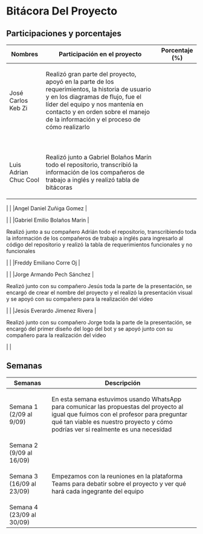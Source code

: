 # Bitácora Del Proyecto

## Participaciones y porcentajes

| Nombres                      | Participación en el proyecto | Porcentaje (%) |
|------------------------------|------------------------------|----------------|
|José Carlos Keb Zi            |<p>Realizó gran parte del proyecto, apoyó en la parte de los requerimientos, la historia de usuario y en los diagramas de flujo, fue el líder del equipo y nos mantenía en contacto y en orden sobre el manejo de la información y el proceso de cómo realizarlo 
<p>                                                           |                |
|Luis Adrian Chuc Cool         |<p>Realizó junto a Gabriel Bolaños Marín todo el repositorio, transcribió la información de los compañeros de trabajo a inglés y realizó tabla de bitácoras 

<p>                                                           |                |
|Angel Daniel Zuñiga Gomez     |<p><p>|                |
|Gabriel Emilio Bolaños Marin  |<p>Realizó junto a su compañero Adrián todo el repositorio, transcribiendo toda la información de los compañeros de trabajo a inglés para ingresarlo al código del repositorio y realizó la tabla de requerimientos funcionales y no funcionales 
<p>                                                           |                |
|Freddy Emiliano Corre Oj      |<p><p>|                |
|Jorge Armando Pech Sánchez    |<p>Realizó junto con su compañero Jesús toda la parte de la presentación, se encargó de crear el nombre del proyecto y el realizó la presentación visual y se apoyó con su compañero para la realización del video 

<p>                                                           |                |
|Jesús Everardo Jimenez Rivera |<p>Realizó junto con su compañero Jorge toda la parte de la presentación, se encargó del primer diseño del logo del bot y se apoyó junto con su compañero para la realización del video<p>                                      |                |

## Semanas

| Semanas                  | Descripción |
|--------------------------|-------------|
| Semana 1 (2/09 al 9/09)  |<p>En esta semana estuvimos usando WhatsApp para comunicar las propuestas del proyecto al igual que fuimos con el profesor para preguntar qué tan viable es nuestro proyecto y cómo podrías ver si realmente es una necesidad<p>|
| Semana 2 (9/09  al 16/09)|<p><p>|
| Semana 3 (16/09 al 23/09)|<p>Empezamos con la reuniones en la plataforma Teams para debatir sobre el proyecto y ver qué hará cada ingegrante del equipo<p>|
| Semana 4 (23/09 al 30/09)|<p><p>|
